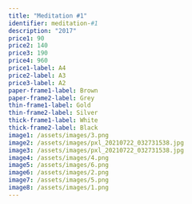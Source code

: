 ```yaml
---
title: "Meditation #1"
identifier: meditation-#1
description: "2017"
price1: 90
price2: 140
price3: 190
price4: 960
price1-label: A4
price2-label: A3
price3-label: A2
paper-frame1-label: Brown
paper-frame2-label: Grey
thin-frame1-label: Gold
thin-frame2-label: Silver
thick-frame1-label: White
thick-frame2-label: Black
image1: /assets/images/3.png
image2: /assets/images/pxl_20210722_032731538.jpg
image3: /assets/images/pxl_20210722_032731538.jpg
image4: /assets/images/4.png
image5: /assets/images/6.png
image6: /assets/images/2.png
image7: /assets/images/5.png
image8: /assets/images/1.png
---
```

